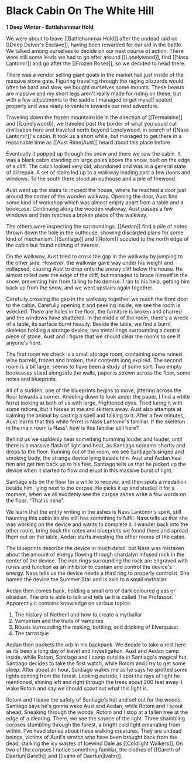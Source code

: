 # Black Cabin On The White Hill

**1 Deep Winter - Battlehammar Hold**

We were about to leave [[Battlehammar Hold]] after the undead raid on [[Deep Delver's Enclave]], having been rewarded for our aid in the battle. We talked among ourselves to decide on our next course of action. There were still some leads we had to go after around [[Lonelywood]], find [[Nass Lantomir]] and go after the [[Frozen Roses]], so we decided to head there.

There was a vendor selling giant goats in the market hall just inside of the massive stone gate. Figuring traveling through the raging blizzards would often be hard and slow, we bought ourselves some mounts. These beasts are massive and my short legs aren't really made for riding on these, but with a few adjustments to the saddle I managed to get myself seated properly and was ready to venture towards our next adventure.

Traveling down the frozen mountainside in the direction of [[Termalaine]] and [[Lonelywood]], we traveled past the border of what you could call civilisation here and traveled north beyond Lonelywood, in search of [[Nass Lantomir]]'s cabin. It took us a short while, but managed to get there in a reasonable time as [[Aust Rime|Aust]] heard about this place before.

Eventually it popped up through the snow and there we saw the cabin. It was a black cabin standing on large poles above the snow, built on the edge of a cliff. The cabin looked very old, abandoned and was in a general state of disrepair. A set of stairs led up to a walkway leading past a few doors and windows. To the south there stood an outhouse and a pile of firewood.

Aust went up the stairs to inspect the house, where he reached a door just around the corner of the wooden walkway. Opening the door, Aust find some kind of workshop which was almost empty apart from a table and a bookcase. Continuing along the wooden walkway, Aust passes a few windows and then reaches a broken piece of the walkway. 

The others were inspecting the surroundings. [[Aedan]] find a pile of notes thrown down the hole in the outhouse, showing discarded plans for some kind of mechanism. [[Santiago]] and [[Rotom]] scouted to the north edge of the cabin but found nothing of interest.

On the walkway, Aust tried to cross the gap in the walkway by jumping to the other side. However, the walkway gave way under his weight and collapsed, causing Aust to drop onto the snowy cliff below the house. He almost rolled over the edge of the cliff, but managed to brace himself in the snow, preventing him from falling to his demise. I ran to his help, getting him back up from the snow, and we went upstairs again together.

Carefully crossing the gap in the walkway together, we reach the front door to the cabin. Carefully opening it and peeking inside, we see the room is wrecked. There are holes in the floor, the furniture is broken and charred and the windows have shattered. In the middle of the room, there's a wreck of a table, its surface burnt heavily. Beside the table, we find a burnt skeleton holding a strange device, two metal rings surrounding a central piece of stone. Aust and I figure that we should clear the rooms to see if anyone's here.

The first room we check is a small storage room, containing some ruined wine barrels, frozen and broken, their contents long expired. The second room is a bit large, seems to have been a study of some sort. Two empty bookcases stand alongside the walls, paper is strewn across the floor, some notes and blueprints.

All of a sudden, one of the blueprints begins to move, jittering across the floor towards a corner. Kneeling down to look under the paper, I find a white ferret looking at both of us with large, frightened eyes. Tried luring it with some rations, but it hisses at me and skitters away. Aust also attempts at calming the animal by casting a spell and talking to it. After a few minutes, Aust learns that this white ferret is Nass Lantomir's familiar. If the skeleton in the main room is Nass', how is this familiar still here?

Behind us we suddenly hear something humming louder and louder, until there is a massive flash of light and heat, as Santiago screams shortly and drops to the floor. Running out of the room, we see Santiago's singed and smoking body, the strange device lying beside him. Aust and Aedan heal him and get him back up to his feet. Santiago tells us that he picked up the device when it started to flow and erupt in this massive burst of light.

Santiago sits on the floor for a while to recover, and then spots a medallion beside him, lying next to the corpse. He picks it up and studies it for a moment, when we all suddenly see the corpse ashes write a few words on the floor: "That is mine".

We learn that the entity writing in the ashes is Nass Lantomir's spirit, still haunting this cabin as she still has something to fulfil. Nass tells us that she was working on the device and wants to complete it. I wander back into the other room, bring back the notes and blueprints we found there and spread them out on the table. Aedan starts investing the other rooms of the cabin.

The blueprints describe the device in much detail, but Nass was mistaken about the amount of energy flowing through chardalyn infused rock in the center of the device. The iron rings surrounding the rock are engraved with runes and function as an inhibitor to contain and control the device's energy. Nass tells us the device needs a third ring to properly control it. She named the device the Summer Star and is akin to a small mythallar.

Aedan then comes back, holding a small orb of dark coloured glass or obsidian. The orb is able to talk and tells us it is called The Professor. Apparently it contains knowledge on various topics:

1.  The history of Netheril and how to create a mythallar
2.  Vampirism and the traits of vampires 
3.  Rituals surrounding the making, bottling, and drinking of Elverquisst 
4.  The tarrasque

Aedan then pockets the orb in his backpack. We decide to take a rest here as its been a long day of travel and investigation. Aust and Aedan camp inside, while Rotom, Santiago and I camp outside in Santiago's magical hut. Santiago decides to take the first watch, while Rotom and I try to get some sleep. After about an hour, Santiago wakes me as he says he spotted some lights coming from the forest. Looking outside, I spot the rays of light he mentioned, shining left and right through the trees about 200 feet away. I wake Rotom and say we should scout out what this light is.

Rotom and I leave the safety of Santiago's hut and set out for the woods. Santiago says he's gonna wake Aust and Aedan, while Rotom and I scout ahead. Sneaking through the woods, Rotom and I stop at a fallen tree at the edge of a clearing. There, we see the source of the light. Three shambling corpses stumbling through the forest, a bright cold light emanating from within. I've head stories about these walking creatures. They are undead beings, victims of Auril's wratch who have been brought back from the dead, stalking the icy wastes of Icewind Dale as [[Coldlight Walkers]]. On two of the corpses I notice something familiar, the clothes of [[Gareth of Daerlun|Gareth]] and [[Ivahn of Daerlun|Ivahn]].